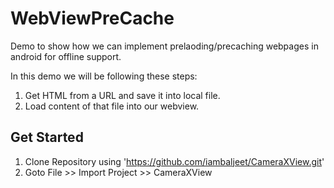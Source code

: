 # WebViewPreCache
Demo to show how we can implement prelaoding/precaching webpages in android for offline support.

In this demo we will be following these steps:
1. Get HTML from a URL and save it into local file.
2. Load content of that file into our webview.

## Get Started

1. Clone Repository using 'https://github.com/iambaljeet/CameraXView.git'
2. Goto File >> Import Project >> CameraXView
